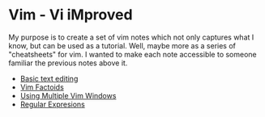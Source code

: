 # Vim - Vi iMproved
My purpose is to create a set of vim notes which
not only captures what I know, but can be used
as a tutorial.  Well, maybe more as a series of 
"cheatsheets" for vim.  I wanted to make each note
accessible to someone familiar the previous
notes above it.

* [Basic text editing](basicTextEditing.md)
* [Vim Factoids](vimFactoids.md)
* [Using Multiple Vim Windows](multipleVimWindows.md)
* [Regular Expresions](regExp.md)
